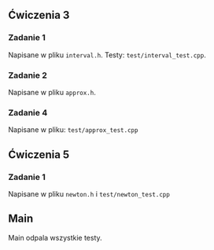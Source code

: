 ## Ćwiczenia 3
### Zadanie 1
Napisane w pliku `interval.h`.
Testy: `test/interval_test.cpp`.

### Zadanie 2
Napisane w pliku `approx.h`.

### Zadanie 4
Napisane w pliku: `test/approx_test.cpp`

## Ćwiczenia 5
### Zadanie 1
Napisane w pliku `newton.h` i `test/newton_test.cpp`

## Main
Main odpala wszystkie testy.
